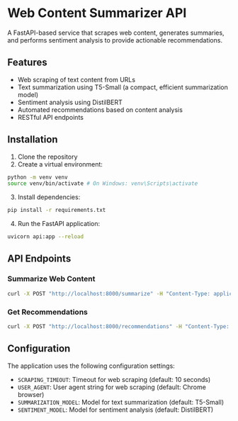 # Web Content Summarizer API

A FastAPI-based service that scrapes web content, generates summaries, and performs sentiment analysis to provide actionable recommendations.

## Features

- Web scraping of text content from URLs
- Text summarization using T5-Small (a compact, efficient summarization model)
- Sentiment analysis using DistilBERT
- Automated recommendations based on content analysis
- RESTful API endpoints

## Installation

1. Clone the repository
2. Create a virtual environment:

```bash
python -m venv venv
source venv/bin/activate # On Windows: venv\Scripts\activate
```

3. Install dependencies:    

```bash
pip install -r requirements.txt
```

4. Run the FastAPI application:

```bash
uvicorn api:app --reload
```

## API Endpoints

### Summarize Web Content

```bash
curl -X POST "http://localhost:8000/summarize" -H "Content-Type: application/json" -d '{"url": "https://www.example.com"}'
```

### Get Recommendations

```bash
curl -X POST "http://localhost:8000/recommendations" -H "Content-Type: application/json" -d '{"url": "https://www.example.com"}'
```

## Configuration

The application uses the following configuration settings:

- `SCRAPING_TIMEOUT`: Timeout for web scraping (default: 10 seconds)
- `USER_AGENT`: User agent string for web scraping (default: Chrome browser)
- `SUMMARIZATION_MODEL`: Model for text summarization (default: T5-Small)
- `SENTIMENT_MODEL`: Model for sentiment analysis (default: DistilBERT)
